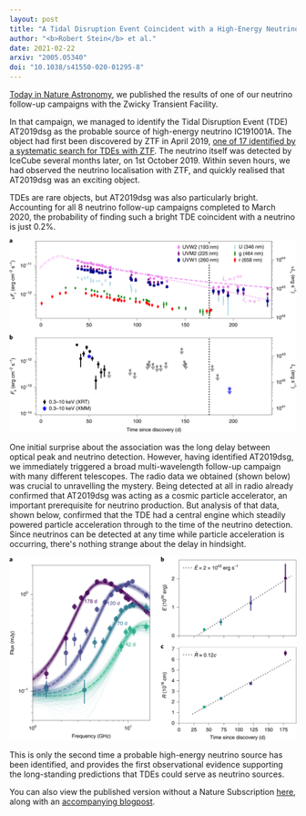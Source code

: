 ```yaml
---
layout: post
title: "A Tidal Disruption Event Coincident with a High-Energy Neutrino"
author: "<b>Robert Stein</b> et al."
date: 2021-02-22
arxiv: "2005.05340"
doi: "10.1038/s41550-020-01295-8"
---
```

[Today in Nature Astronomy](https://dx.doi.org/10.1038/s41550-020-01295-8), we published the results of one of our neutrino follow-up campaigns with the Zwicky Transient Facility. 

In that campaign, we managed to identify the Tidal Disruption Event (TDE) AT2019dsg as the probable source of high-energy neutrino IC191001A. The object had first been discovered by ZTF in April 2019, [one of 17 identified by a systematic search for TDEs with ZTF](https://arxiv.org/abs/2001.01409). The neutrino itself was detected by IceCube several months later, on 1st October 2019. Within seven hours, we had observed the neutrino localisation with ZTF, and quickly realised that AT2019dsg was an exciting object.

TDEs are rare objects, but AT2019dsg was also particularly bright. Accounting for all 8 neutrino follow-up campaigns completed to March 2020, the probability of finding such a bright TDE coincident with a neutrino is just 0.2%.

<img src="/images/research/at2019dsg/at2019dsg_fig1.png" alt="at2019dsg_fig1.png" class="center"/>

One initial surprise about the association was the long delay between optical peak and neutrino detection. However, having identified AT2019dsg, we immediately triggered a broad multi-wavelength follow-up campaign with many different telescopes. The radio data we obtained (shown below) was crucial to unravelling the mystery. Being detected at all in radio already confirmed that AT2019dsg was acting as a cosmic particle accelerator, an important prerequisite for neutrino production. But analysis of that data, shown below, confirmed that the TDE had a central engine which steadily powered particle acceleration through to the time of the neutrino detection. Since neutrinos can be detected at any time while particle acceleration is occurring, there's nothing strange about the delay in hindsight.

<img src="/images/research/at2019dsg/at2019dsg_fig2.png" alt="at2019dsg_fig2.png" class="center"/>

This is only the second time a probable high-energy neutrino source has been identified, and provides the first observational evidence supporting the long-standing predictions that TDEs could serve as neutrino sources. 

You can also view the published version without a Nature Subscription [here](https://rdcu.be/cfGOv), along with an [accompanying blogpost](https://astronomycommunity.nature.com/posts/a-neutrino-from-a-shredded-star).

